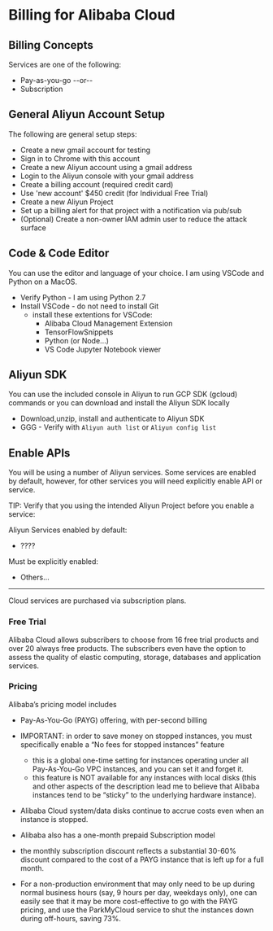 # Billing for Alibaba Cloud

## Billing Concepts

Services are one of the following:
- Pay-as-you-go --or--
- Subscription

## General Aliyun Account Setup

The following are general setup steps:
- Create a new gmail account for testing
- Sign in to Chrome with this account
- Create a new Aliyun account using a gmail address
- Login to the Aliyun console with your gmail address
- Create a billing account (required credit card)
- Use 'new account' $450 credit (for Individual Free Trial)
- Create a new Aliyun Project
- Set up a billing alert for that project with a notification via pub/sub
- (Optional) Create a non-owner IAM admin user to reduce the attack surface

## Code & Code Editor

You can use the editor and language of your choice.  I am using VSCode and Python on a MacOS.
- Verify Python - I am using Python 2.7
- Install VSCode - do not need to install Git
    - install these extentions for VSCode: 
        - Alibaba Cloud Management Extension
        - TensorFlowSnippets
        - Python (or Node...)
        - VS Code Jupyter Notebook viewer

## Aliyun SDK 
 
 You can use the included console in Aliyun to run GCP SDK (gcloud) commands or you can download and install the Aliyun SDK locally

 - Download,unzip, install and authenticate to Aliyun SDK
 - GGG - Verify with `Aliyun auth list` or `Aliyun config list`

 ## Enable APIs

 You will be using a number of Aliyun services.  Some services are enabled by default, however, for other services you will need explicitly enable API or service.  

TIP: Verify that you using the intended Aliyun Project before you enable a service:

Aliyun Services enabled by default:
 - ????  

 Must be explicitly enabled:
 - Others...
 
---

Cloud services are purchased via subscription plans.

### Free Trial

Alibaba Cloud allows subscribers to choose from 16 free trial products and over 20 always free products. The subscribers even have the option to assess the quality of elastic computing, storage, databases and application services. 

### Pricing

Alibaba’s pricing model includes
- Pay-As-You-Go (PAYG) offering, with per-second billing
- IMPORTANT: in order to save money on stopped instances, you must specifically enable a “No fees for stopped instances” feature 
    - this is a global one-time setting for instances operating under all Pay-As-You-Go VPC instances, and you can set it and forget it. 
    - this feature is NOT available for any instances with local disks (this and other aspects of the description lead me to believe that Alibaba instances tend to be “sticky” to the underlying hardware instance). 
- Alibaba Cloud system/data disks continue to accrue costs even when an instance is stopped.

- Alibaba also has a one-month prepaid Subscription model
- the monthly subscription discount reflects a substantial 30-60% discount compared to the cost of a PAYG instance that is left up for a full month.
- For a non-production environment that may only need to be up during normal business hours (say, 9 hours per day, weekdays only), one can easily see that it may be more cost-effective to go with the PAYG pricing, and use the ParkMyCloud service to shut the instances down during off-hours, saving 73%.
 